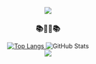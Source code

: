 <div align="center">
    <img src="https://capsule-render.vercel.app/api?type=waving&color=BDBDC8&height=150&section=header" />
</div>

<div align="center">
    <h3>📚💁‍♂️📚</h3>
    <a href="https://github.com/anuraghazra/github-readme-stats">
        <img src="https://github-readme-stats.vercel.app/api/top-langs/?username=ubiies" alt="Top Langs" />
    </a>
    <img src="https://github-readme-stats.vercel.app/api?username=ubiies&show_icons=true&theme=github-light" alt="GitHub Stats" />

    
</div>
<div align="center">
    <img src="https://capsule-render.vercel.app/api?type=waving&color=BDBDC8&height=150&section=footer" />
</div>


